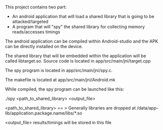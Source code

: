 
This project contains two part:

- An android application that will load a shared library that is going to be attacked/targeted
- A program that will "spy" the shared library for collecting memory reads/accesses timings

The android application can be compiled within Android-studio and the APK can be directly installed
on the device.

The shared library that will be embedded within the application will be called libtarget.so. Source
code is located in app/src/main/jni/target.cpp

The spy program is located in app/src/main/jni/spy.c.

The makefile is located at app/src/main/jni/Android.mk


While compiled, the spy program can be launched like this:

./spy <path_to_shared_library> <output_file>

<path_to_shared_library> == > Generally libraries are dropped at
/data/app-lib/application.package.name/libs/*.so

<output_file> results/timings will be stored in this file

